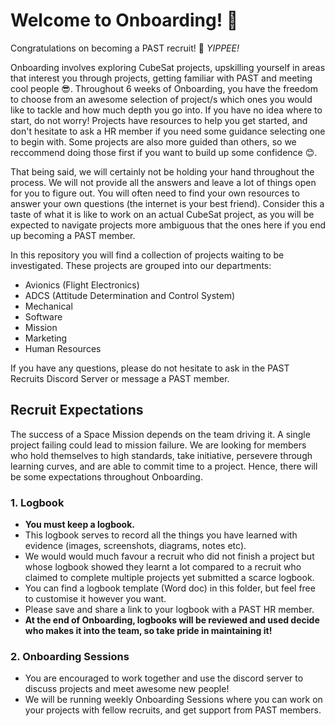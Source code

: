 # Welcome to Onboarding! :rocket:

Congratulations on becoming a PAST recruit! 🎉 *YIPPEE!*

Onboarding involves exploring CubeSat projects, upskilling yourself in areas that interest you through projects, getting familiar with PAST and meeting cool people 😎.
Throughout 6 weeks of Onboarding, you have the freedom to choose from an awesome selection of project/s which ones you would like to tackle and how much depth you go into.
If you have no idea where to start, do not worry! Projects have resources to help you get started, and don't hesitate to ask a HR member if you need some guidance selecting
one to begin with. 
Some projects are also more guided than others, so we reccommend doing those first if you want to
build up some confidence 😊.

That being said, we will certainly not be holding your hand throughout the process. We will not provide all the answers and leave a lot of things open for you to figure out. 
You will often need to find your own resources to answer your own questions (the internet is your best friend). 
Consider this a taste of what it is like to work on an actual CubeSat project, as you will be expected to navigate projects more ambiguous 
that the ones here if you end up becoming a PAST member.

In this repository you will find a collection of projects waiting to be investigated. These projects are grouped into our departments: 
- Avionics (Flight Electronics)
- ADCS (Attitude Determination and Control System)
- Mechanical
- Software
- Mission
- Marketing
- Human Resources

If you have any questions, please do not hesitate to ask in the PAST Recruits Discord Server or message a PAST member.

## Recruit Expectations
The success of a Space Mission depends on the team driving it. A single project failing could lead to mission failure. 
We are looking for members who hold themselves to high standards, take initiative, persevere through learning curves, 
and are able to commit time to a project. Hence, there will be some expectations throughout Onboarding.

### 1. Logbook
- **You must keep a logbook.**
- This logbook serves to record all the things you have learned with evidence (images, screenshots, diagrams,
notes etc).
- We would would much favour a recruit who did not finish a project but whose logbook showed they learnt a lot
  compared to a recruit who claimed to complete multiple projects yet submitted a scarce logbook. 
- You can find a logbook template (Word doc) in this folder, but feel free to customise it however you want.
- Please save and share a link to your logbook with a PAST HR member.
- **At the end of Onboarding, logbooks will be reviewed and used decide who makes it into the team, so take pride in maintaining it!**

### 2. Onboarding Sessions
- You are encouraged to work together and use the discord server to discuss projects and meet awesome new people!
- We will be running weekly Onboarding Sessions where you can work on your projects with fellow recruits, and get support from PAST members.
